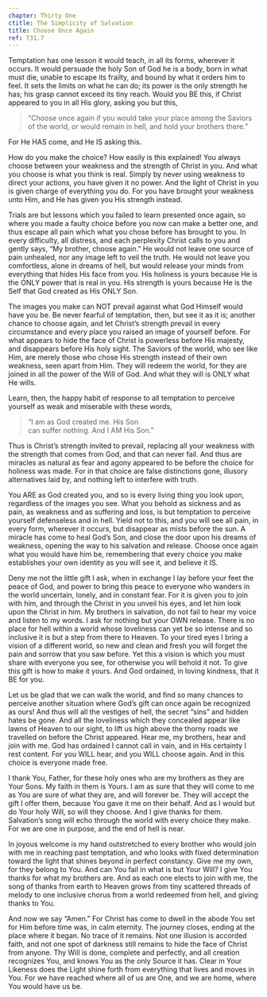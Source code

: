 ```yaml
---
chapter: Thirty One
ctitle: The Simplicity of Salvation
title: Choose Once Again
ref: T31.7
---
```


Temptation has one lesson it would teach, in all its forms, wherever it
occurs. It would persuade the holy Son of God he is a body, born in what
must die, unable to escape its frailty, and bound by what it
orders him to feel. It sets the limits on what he can do; its power is
the only strength he has; his grasp cannot exceed its tiny reach. Would
you BE this, if Christ appeared to you in all His glory, asking you but
this,

> “Choose once again if you would take your place among the Saviors of
> the world, or would remain in hell, and hold your brothers there.”

For He HAS come, and He IS asking this.

How do you make the choice? How easily is this explained! You always
choose between your weakness and the strength of Christ in you. And what
you choose is what you think is real. Simply by never using weakness to
direct your actions, you have given it no power. And the light of Christ
in you is given charge of everything you do. For you have brought your
weakness unto Him, and He has given you His strength instead.

Trials are but lessons which you failed to learn presented once again,
so where you made a faulty choice before you now can make a better one,
and thus escape all pain which what you chose before has brought to you.
In every difficulty, all distress, and each perplexity Christ calls to
you and gently says, “My brother, choose again.” He would not leave one
source of pain unhealed, nor any image left to veil the truth. He would
not leave you comfortless, alone in dreams of hell, but would release
your minds from everything that hides His face from you. His holiness is
yours because He is the ONLY power that is real in you. His strength is
yours because He is the Self that God created as His ONLY Son.

The images you make can NOT prevail against what God Himself would have
you be. Be never fearful of temptation, then, but see it as it is;
another chance to choose again, and let Christ’s strength prevail in
every circumstance and every place you raised an image of yourself
before. For what appears to hide the face of Christ is powerless before
His majesty, and disappears before His holy sight. The Saviors of the
world, who see like Him, are merely those who chose His strength instead
of their own weakness, seen apart from Him. They will redeem the world,
for they are joined in all the power of the Will of God. And what they
will is ONLY what He wills.

Learn, then, the happy habit of response to all temptation to perceive
yourself as weak and miserable with these words,

> “I am as God created me. His Son<br/>
> can suffer nothing. And I AM His Son.”

Thus is Christ’s strength invited to prevail, replacing all your
weakness with the strength that comes from God, and that can never fail.
And thus are miracles as natural as fear and agony appeared to be before
the choice for holiness was made. For in that choice are false
distinctions gone, illusory alternatives laid by, and nothing left to
interfere with truth.

You ARE as God created you, and so is every living thing you look upon,
regardless of the images you see. What you behold as sickness and as
pain, as weakness and as suffering and loss, is but temptation to
perceive yourself defenseless and in hell. Yield not to this, and you
will see all pain, in every form, wherever it occurs, but disappear as
mists before the sun. A miracle has come to heal God’s Son, and close
the door upon his dreams of weakness, opening the way to his salvation
and release. Choose once again what you would have him be, remembering
that every choice you make establishes your own identity as you will see
it, and believe it IS.

Deny me not the little gift I ask, when in exchange I lay before your
feet the peace of God, and power to bring this peace to everyone who
wanders in the world uncertain, lonely, and in constant fear. For it is
given you to join with him, and through the Christ in you unveil his
eyes, and let him look upon the Christ in him. My brothers in salvation,
do not fail to hear my voice and listen to my words. I ask for nothing
but your OWN release. There is no place for hell within a world whose
loveliness can yet be so intense and so inclusive it is but a step from
there to Heaven. To your tired eyes I bring a vision of a different
world, so new and clean and fresh you will forget the pain and sorrow
that you saw before. Yet this a vision is which you must share with
everyone you see, for otherwise you will behold it not. To give this
gift is how to make it yours. And God ordained, in loving kindness, that
it BE for you.

Let us be glad that we can walk the world, and find so many chances to
perceive another situation where God’s gift can once
again be recognized as ours! And thus will all the vestiges of hell, the
secret “sins” and hidden hates be gone. And all the loveliness which
they concealed appear like lawns of Heaven to our sight, to lift us high
above the thorny roads we travelled on before the Christ appeared. Hear
me, my brothers, hear and join with me. God has ordained I cannot call
in vain, and in His certainty I rest content. For you WILL hear, and you
WILL choose again. And in this choice is everyone made free.

I thank You, Father, for these holy ones who are my brothers as they are
Your Sons. My faith in them is Yours. I am as sure that they will come
to me as You are sure of what they are, and will forever be. They will
accept the gift I offer them, because You gave it me on their behalf.
And as I would but do Your holy Will, so will they choose. And I give
thanks for them. Salvation’s song will echo through the world with every
choice they make. For we are one in purpose, and the end of hell is
near.

In joyous welcome is my hand outstretched to every brother who would
join with me in reaching past temptation, and who looks with fixed
determination toward the light that shines beyond in perfect constancy.
Give me my own, for they belong to You. And can You fail in what is but
Your Will? I give You thanks for what my brothers are. And as each one
elects to join with me, the song of thanks from earth to Heaven grows
from tiny scattered threads of melody to one inclusive chorus from a
world redeemed from hell, and giving thanks to You.

And now we say “Amen.” For Christ has come to dwell in the abode You set
for Him before time was, in calm eternity. The journey closes, ending at
the place where it began. No trace of it remains. Not one illusion is
accorded faith, and not one spot of darkness still remains to hide the
face of Christ from anyone. Thy Will is done, complete and perfectly,
and all creation recognizes You, and knows You as the only Source it
has. Clear in Your Likeness does the Light shine forth from everything
that lives and moves in You. For we have reached where all of us are
One, and we are home, where You would have us be.


